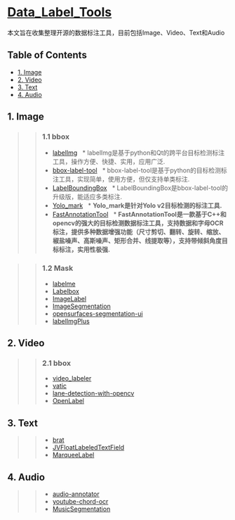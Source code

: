 # [Data_Label_Tools](https://github.com/mingx9527/Data_Label_Tools)
本文旨在收集整理开源的数据标注工具，目前包括Image、Video、Text和Audio

## Table of Contents
- [1. Image](#Image)
- [2. Video](#Video)
- [3. Text](#Text)
- [4. Audio](#Audio)

## <a name="Image"></a>1. Image
>> ### 1.1 bbox
>> - [labelImg](https://github.com/tzutalin/labelImg)
>>   * labelImg是基于python和Qt的跨平台目标检测标注工具，操作方便、快捷、实用，应用广泛.
>> - [bbox-label-tool](https://github.com/puzzledqs/BBox-Label-Tool)
>>   * bbox-label-tool是基于python的目标检测标注工具，实现简单，使用方便，但仅支持单类标注.
>> - [LabelBoundingBox](https://github.com/hjptriplebee/LabelBoundingBox)
>>   * LabelBoundingBox是bbox-label-tool的升级版，能适应多类标注.
>> - [Yolo_mark](https://github.com/AlexeyAB/Yolo_mark)
>>   * **Yolo_mark是针对Yolo v2目标检测的标注工具.**
>> - [FastAnnotationTool](https://github.com/christopher5106/FastAnnotationTool)
>>   * **FastAnnotationTool是一款基于C++和opencv的强大的目标检测数据标注工具，支持数据和字母OCR标注，提供多种数据增强功能（尺寸剪切、翻转、旋转、缩放、椒盐噪声、高斯噪声、矩形合并、线提取等），支持带倾斜角度目标标注，实用性极强.**

>> ### 1.2 Mask
>> - [labelme](https://github.com/wkentaro/labelme)
>> - [Labelbox](https://github.com/Labelbox/Labelbox)
>> - [ImageLabel](https://github.com/lanbing510/ImageLabel)
>> - [ImageSegmentation](https://github.com/AKSHAYUBHAT/ImageSegmentation)
>> - [opensurfaces-segmentation-ui](https://github.com/seanbell/opensurfaces-segmentation-ui)
>> - [labelImgPlus](https://github.com/lzx1413/labelImgPlus)

## <a name="Video"></a>2. Video
>> ### 2.1 bbox
>> - [video_labeler](https://github.com/hahnyuan/video_labeler)
>> - [vatic](https://github.com/cvondrick/vatic)
>> - [lane-detection-with-opencv](lane-detection-with-opencv)
>> - [OpenLabel](https://github.com/liushu1231/OpenLabel)

## <a name="Text"></a>3. Text
>> - [brat](http://blog.csdn.net/dlyldxwl/article/details/76272707)
>> - [JVFloatLabeledTextField](https://github.com/jverdi/JVFloatLabeledTextField)
>> - [MarqueeLabel](https://github.com/cbpowell/MarqueeLabel)

## <a name="Audio"></a>4. Audio
>> - [audio-annotator](https://github.com/CrowdCurio/audio-annotator)
>> - [youtube-chord-ocr](https://github.com/henridwyer/youtube-chord-ocr)
>> - [MusicSegmentation](https://github.com/torogmw/MusicSegmentation)
